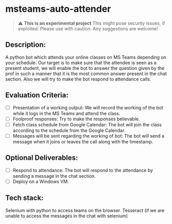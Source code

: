 # msteams-auto-attender

> :warning: **This is an experimental project** This might pose security issues, if exploited. Please use with caution. Any suggestions are welcome!

## Description:
A python bot which attends your online classes on MS Teams depending on your schedule.
Our target is to make sure that the attendee is seen as a present student, we will enable the bot to answer the question given by the prof in such a manner that it is the most common answer present in the chat section. Also we will try to make the bot respond to attendance calls.

## Evaluation Criteria:

- [ ] Presentation of a working output: We will record the working of the bot while it logs in the MS Teams and attend the class.
- [ ] Foolproof responses: Try to make the responses believable.
- [ ] Fetch class schedule from Google Calendar: The bot will join the class according to the schedule from the Google Calendar.
- [ ] Messages will be sent regarding the working of bot: The bot will send a message when it joins or leaves the call along with the timestamp.

## Optional Deliverables:
- [ ] Respond to attendance: The bot will respond to the attendance by sending a message in the chat section.
- [ ] Deploy on a Windows VM.

## Tech stack:
Selenium with python to access teams on the browser.
Tesseract (if we are unable to access the messages in the chat with selenium)
